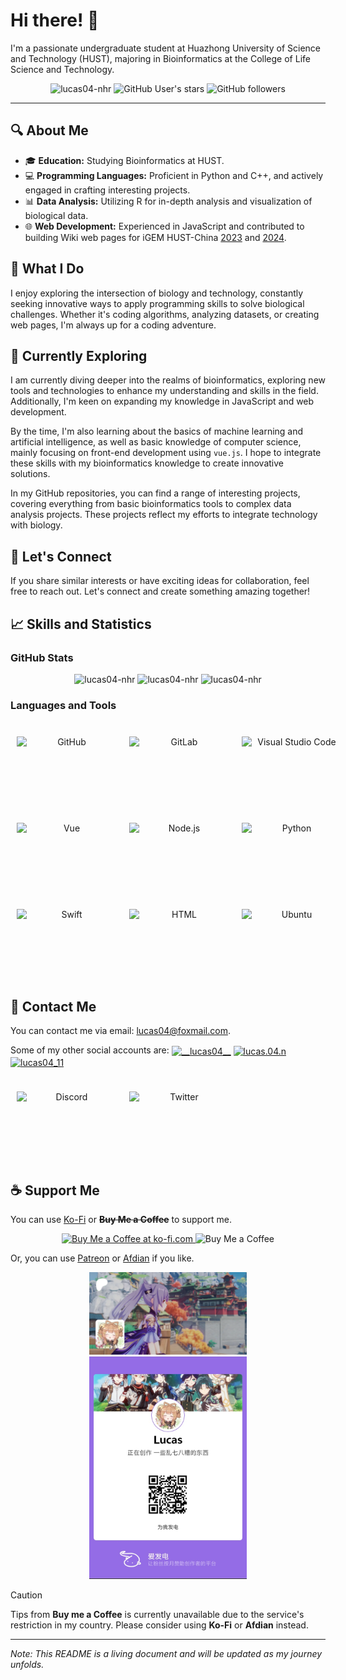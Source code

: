 # Hi there! 👋

I'm a passionate undergraduate student at Huazhong University of Science and Technology (HUST), majoring in Bioinformatics at the College of Life Science and Technology.

<p align="center"> 
    <img src="https://komarev.com/ghpvc/?username=lucas04-nhr&label=Profile%20views&color=0e75b6&style=flat" alt="lucas04-nhr" /> 
    <img alt="GitHub User's stars" src="https://img.shields.io/github/stars/Lucas04-nhr?style=flat">
    <img alt="GitHub followers" src="https://img.shields.io/github/followers/Lucas04-nhr?style=flat">
</p>

---

## 🔍 About Me

- 🎓 **Education:** Studying Bioinformatics at HUST.
- 💻 **Programming Languages:** Proficient in Python and C++, and actively engaged in crafting interesting projects.
- 📊 **Data Analysis:** Utilizing R for in-depth analysis and visualization of biological data.
- 🌐 **Web Development:** Experienced in JavaScript and contributed to building Wiki web pages for iGEM HUST-China [2023](https://2023.igem.wiki/hust-china) and [2024](https://2024.igem.wiki/hust-china).

## 🚀 What I Do

I enjoy exploring the intersection of biology and technology, constantly seeking innovative ways to apply programming skills to solve biological challenges. Whether it's coding algorithms, analyzing datasets, or creating web pages, I'm always up for a coding adventure.

## 🌱 Currently Exploring

I am currently diving deeper into the realms of bioinformatics, exploring new tools and technologies to enhance my understanding and skills in the field. Additionally, I'm keen on expanding my knowledge in JavaScript and web development.

By the time, I'm also learning about the basics of machine learning and artificial intelligence, as well as basic knowledge of computer science, mainly focusing on front-end development using `vue.js`. I hope to integrate these skills with my bioinformatics knowledge to create innovative solutions.

In my GitHub repositories, you can find a range of interesting projects, covering everything from basic bioinformatics tools to complex data analysis projects. These projects reflect my efforts to integrate technology with biology.

## 🤝 Let's Connect

If you share similar interests or have exciting ideas for collaboration, feel free to reach out. Let's connect and create something amazing together!

## 📈 Skills and Statistics

### GitHub Stats

<p align="center"> 
    <!-- <a href="https://github.com/ryo-ma/github-profile-trophy">
        <img align="center" src="https://github-profile-trophy.vercel.app/?username=lucas04-nhr" alt="lucas04-nhr" />
    </a> -->
    <img src="https://github-readme-stats.vercel.app/api/top-langs?username=lucas04-nhr&show_icons=true&locale=en&layout=compact" alt="lucas04-nhr" />
    <img src="https://github-readme-stats.vercel.app/api?username=lucas04-nhr&show_icons=true&locale=en" alt="lucas04-nhr" />
    <img src="https://github-readme-streak-stats.herokuapp.com/?user=lucas04-nhr&" alt="lucas04-nhr" />
</p>

### Languages and Tools

<p align="center" style="display: inline-flex;">
    <img src="https://github.com/Lucas04-nhr/ServiceLogos/blob/main/GitHub/GitHub.png?raw=true" alt="GitHub" style="width: 160px; height: 90px; margin: 10px 10px;">
    <img src="https://github.com/Lucas04-nhr/ServiceLogos/blob/main/GitLab/GitLab.png?raw=true" alt="GitLab" style="width: 160px; height: 90px; margin: 10px 10px;">
    <img src="https://github.com/Lucas04-nhr/ServiceLogos/blob/main/VisualStudioCode/VisualStudioCode.png?raw=true" alt="Visual Studio Code" style="width: 160px; height: 90px; margin: 10px 10px;">
</p>
<p align="center" style="display: inline-flex;">
    <img src="https://github.com/Lucas04-nhr/ServiceLogos/blob/main/Vue/Vue.png?raw=true" alt="Vue" style="width: 160px; height: 90px; margin: 10px 10px;">
    <img src="https://github.com/Lucas04-nhr/ServiceLogos/blob/main/Node.js/Node.js.png?raw=true" alt="Node.js" style="width: 160px; height: 90px; margin: 10px 10px;">
    <img src="https://github.com/Lucas04-nhr/ServiceLogos/blob/main/Python/Python.png?raw=true" alt="Python" style="width: 160px; height: 90px; margin: 10px 10px;">
</p>
<p align="center" style="display: inline-flex;">
    <img src="https://github.com/Lucas04-nhr/ServiceLogos/blob/main/Swift/Swift.png?raw=true" alt="Swift" style="width: 160px; height: 90px; margin: 10px 10px;">
    <img src="https://github.com/Lucas04-nhr/ServiceLogos/blob/main/Html/HTML.png?raw=true" alt="HTML" style="width: 160px; height: 90px; margin: 10px 10px;">
    <img src="https://github.com/Lucas04-nhr/ServiceLogos/blob/main/Ubuntu/Ubuntu.png?raw=true" alt="Ubuntu" style="width: 160px; height: 90px; margin: 10px 10px;">
</p>

## 📮 Contact Me

You can contact me via email: <lucas04@foxmail.com>.

Some of my other social accounts are:
<a href="https://twitter.com/__lucas04__" target="blank"><img align="center" src="https://raw.githubusercontent.com/rahuldkjain/github-profile-readme-generator/master/src/images/icons/Social/twitter.svg" alt="__lucas04__" height="30" width="40" /></a>
<a href="https://fb.com/lucas.04.n" target="blank"><img align="center" src="https://raw.githubusercontent.com/rahuldkjain/github-profile-readme-generator/master/src/images/icons/Social/facebook.svg" alt="lucas.04.n" height="30" width="40" /></a>
<a href="https://instagram.com/lucas04_11" target="blank"><img align="center" src="https://raw.githubusercontent.com/rahuldkjain/github-profile-readme-generator/master/src/images/icons/Social/instagram.svg" alt="lucas04_11" height="30" width="40" /></a>

<p align="center" style="display: inline-flex;">
    <img src="https://github.com/Lucas04-nhr/ServiceLogos/blob/main/Discord/Discord.png?raw=true" alt="Discord" style="width: 160px; height: 90px; margin: 10px 10px;">
    <img src="https://github.com/Lucas04-nhr/ServiceLogos/blob/main/Twitter/Twitter.png?raw=true" alt="Twitter" style="width: 160px; height: 90px; margin: 10px 10px;">
</p>

## ☕ Support Me

You can use [Ko-Fi](https://ko-fi.com/lucas04) or **~~Buy Me a Coffee~~** to support me.

<p align="center">
    <a href="https://ko-fi.com/lucas04" target='_blank'> 
        <img height="50px" style='height:50px' src='https://storage.ko-fi.com/cdn/kofi5.png?v=6' alt='Buy Me a Coffee at ko-fi.com' />
    </a>
    <!-- <a href="https://www.buymeacoffee.com/lucas04" target='_blank'> 
        <img src="https://cdn.buymeacoffee.com/buttons/v2/default-yellow.png" height="50px" alt="Buy Me a Coffee" />
    </a> -->
    <img src="https://cdn.buymeacoffee.com/buttons/v2/default-yellow.png" height="50px" alt="Buy Me a Coffee" />
</p>

Or, you can use [Patreon](https://patreon.com/lucas04) or [Afdian](https://afdian.com/a/lucas04) if you like.

<p align="center">
    <a href='https://patreon.com/lucas04' target='_blank'>
        <img src="https://github.com/Lucas04-nhr/Lucas04-nhr/blob/main/patreon.png" alt='Patreon' width="50%" />
    </a>
    <a href='https://afdian.com/a/lucas04' target='_blank'>
        <img src="https://github.com/Lucas04-nhr/Lucas04-nhr/blob/main/afdian.jpg" alt='Afdian QR code' width="50%" />
    </a>
</p>

> [!CAUTION]
> Tips from **Buy me a Coffee** is currently unavailable due to the service's restriction in my country. Please consider using **Ko-Fi** or **Afdian** instead.

---

*Note: This README is a living document and will be updated as my journey unfolds.*
